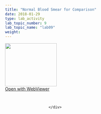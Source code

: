 ```yaml
---
title: "Normal Blood Smear for Comparison"
date: 2018-01-29
type: lab_activity
lab_topic_number: 9
lab_topic_name: "lab09"
weight: 
---
```

<div class="entrybody">
						<div class="thumbnail"> <a href="http://virtualslides.cumc.columbia.edu/Heme%20Path%2007.svs/view.apml?" target="_blank"><img alt="" src="http://pathologylab.ccnmtl.columbia.edu/assets/images/slide_hemepath7.jpg" width="170" height="142" class="mt-image-left"></a><br><a href="http://virtualslides.cumc.columbia.edu/Heme%20Path%2007.svs/view.apml?" target="_blank">Open with WebViewer</a> </div>

<p><br clear="all"></p>
						
						</div>